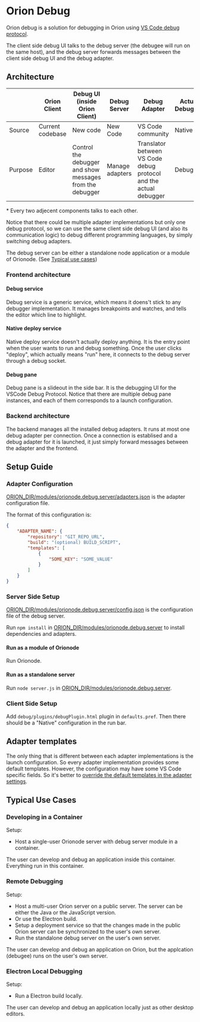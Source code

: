 # Orion Debug

Orion debug is a solution for debugging in Orion using [VS Code debug protocol](https://code.visualstudio.com/docs/extensionAPI/api-debugging).

The client side debug UI talks to the debug server (the debugee will run on the same host), and the debug server forwards messages between the client side debug UI and the debug adapter.

## Architecture

|           | Orion Client          | Debug UI (inside Orion Client)    | Debug Server          | Debug Adapter         | Actual Debugger       | Debugee       |
| --------- | --------------------- | --------------------------------- | --------------------- | --------------------- | --------------------- | ----------    |
| Source    | Current codebase      | New code                          | New Code              | VS Code community     | Native                | User code     |
| Purpose | Editor | Control the debugger and show messages from the debugger | Manage adapters | Translator between VS Code debug protocol and the actual debugger | Debugger | Debugee |

\* Every two adjecent components talks to each other.

Notice that there could be multiple adapter implementations but only one debug protocol, so we can use the same client side debug UI (and also its communication logic) to debug different programming languages, by simply switching debug adapters.

The debug server can be either a standalone node application or a module of Orionode. (See [Typical use cases](#typical-use-cases))

### Frontend architecture

#### Debug service

Debug service is a generic service, which means it doens't stick to any debugger implementation. It manages breakpoints and watches, and tells the editor which line to highlight.

#### Native deploy service

Native deploy service doesn't actually deploy anything. It is the entry point when the user wants to run and debug something.
Once the user clicks "deploy", which actually means "run" here, it connects to the debug server through a debug socket.

#### Debug pane

Debug pane is a slideout in the side bar. It is the debugging UI for the VSCode Debug Protocol. Notice that there are multiple
debug pane instances, and each of them corresponds to a launch configuration.

### Backend architecture

The backend manages all the installed debug adapters. It runs at most one debug adapter per connection. Once a connection is
establised and a debug adapter for it is launched, it just simply forward messages between the adapter and the frontend.

## Setup Guide

### Adapter Configuration

[ORION_DIR/modules/orionode.debug.server/adapters.json](../../../modules/orionode.debug.server/adapters.json) is the adapter configuration file.

The format of this configuration is:
~~~json
{
    "ADAPTER_NAME": {
        "repository": "GIT_REPO_URL",
        "build": "(optional) BUILD_SCRIPT",
        "templates": [
            {
                "SOME_KEY": "SOME_VALUE"
            }
        ]
    }
}
~~~

### Server Side Setup

[ORION_DIR/modules/orionode.debug.server/config.json](../../../modules/orionode.debug.server/config.json) is the configuration file of the debug server.

Run ```npm install``` in [ORION_DIR/modules/orionode.debug.server](../../../modules/orionode.debug.server) to install dependencies and adapters.

#### Run as a module of Orionode

Run Orionode.

#### Run as a standalone server

Run ```node server.js``` in [ORION_DIR/modules/orionode.debug.server](../../../modules/orionode.debug.server).

### Client Side Setup

Add ```debug/plugins/debugPlugin.html``` plugin in ```defaults.pref```. Then there should be a "Native" configuration in the run bar.

## Adapter templates

The only thing that is different between each adapter implementations is the launch configuration. So every adapter implementation provides some default templates. However, the configuration may have some VS Code specific fields. So it's better to [override the default templates in the adapter settings](#adapter-configuration).

## Typical Use Cases

### Developing in a Container

Setup:
* Host a single-user Orionode server with debug server module in a container.

The user can develop and debug an application inside this container. Everything run in this container.

### Remote Debugging

Setup:
* Host a multi-user Orion server on a public server. The server can be either the Java or the JavaScript version.
* Or use the Electron build.
* Setup a deployment service so that the changes made in the public Orion server can be synchronized to the user's own server.
* Run the standalone debug server on the user's own server.

The user can develop and debug an application on Orion, but the applcation (debugee) runs on the user's own server.

### Electron Local Debugging

Setup:
* Run a Electron build locally.

The user can develop and debug an application locally just as other desktop editors.
